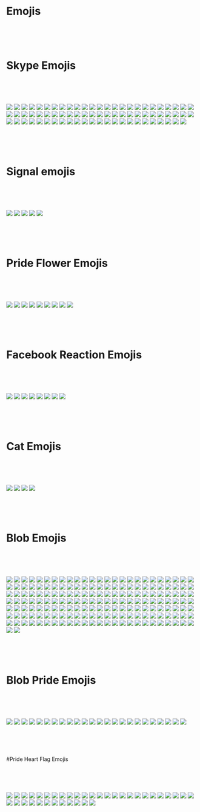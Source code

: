 # Emojis

<br><br><br>

# Skype Emojis

<br><br><br>

![](https://github.com/kmddd59/emojis/raw/master/Skype%20Emojis/AddresBookGoogle.png)
![](https://github.com/kmddd59/emojis/raw/master/Skype%20Emojis/AddresBookYahoo.png)
![](https://github.com/kmddd59/emojis/raw/master/Skype%20Emojis/angel.png)
![](https://github.com/kmddd59/emojis/raw/master/Skype%20Emojis/angry.png)
![](https://github.com/kmddd59/emojis/raw/master/Skype%20Emojis/bandit.png)
![](https://github.com/kmddd59/emojis/raw/master/Skype%20Emojis/beer.png)
![](https://github.com/kmddd59/emojis/raw/master/Skype%20Emojis/blush.png)
![](https://github.com/kmddd59/emojis/raw/master/Skype%20Emojis/bow.png)
![](https://github.com/kmddd59/emojis/raw/master/Skype%20Emojis/cake.png)
![](https://github.com/kmddd59/emojis/raw/master/Skype%20Emojis/cash.png)
![](https://github.com/kmddd59/emojis/raw/master/Skype%20Emojis/clap.png)
![](https://github.com/kmddd59/emojis/raw/master/Skype%20Emojis/coffee.png)
![](https://github.com/kmddd59/emojis/raw/master/Skype%20Emojis/cool.png)
![](https://github.com/kmddd59/emojis/raw/master/Skype%20Emojis/Crying.png)
![](https://github.com/kmddd59/emojis/raw/master/Skype%20Emojis/CurrentLocation.png)
![](https://github.com/kmddd59/emojis/raw/master/Skype%20Emojis/dance.png)
![](https://github.com/kmddd59/emojis/raw/master/Skype%20Emojis/devil.png)
![](https://github.com/kmddd59/emojis/raw/master/Skype%20Emojis/doh.png)
![](https://github.com/kmddd59/emojis/raw/master/Skype%20Emojis/drink.png)
![](https://github.com/kmddd59/emojis/raw/master/Skype%20Emojis/dull.png)
![](https://github.com/kmddd59/emojis/raw/master/Skype%20Emojis/eg.png)
![](https://github.com/kmddd59/emojis/raw/master/Skype%20Emojis/emo.png)
![](https://github.com/kmddd59/emojis/raw/master/Skype%20Emojis/envy.png)
![](https://github.com/kmddd59/emojis/raw/master/Skype%20Emojis/FacebookLogo.png)
![](https://github.com/kmddd59/emojis/raw/master/Skype%20Emojis/facepalm.png)
![](https://github.com/kmddd59/emojis/raw/master/Skype%20Emojis/fingerscrossed.png)
![](https://github.com/kmddd59/emojis/raw/master/Skype%20Emojis/flower.png)
![](https://github.com/kmddd59/emojis/raw/master/Skype%20Emojis/giggle.png)
![](https://github.com/kmddd59/emojis/raw/master/Skype%20Emojis/handshake.png)
![](https://github.com/kmddd59/emojis/raw/master/Skype%20Emojis/happy.png)
![](https://github.com/kmddd59/emojis/raw/master/Skype%20Emojis/heart.png)
![](https://github.com/kmddd59/emojis/raw/master/Skype%20Emojis/heidy.png)
![](https://github.com/kmddd59/emojis/raw/master/Skype%20Emojis/hi.png)
![](https://github.com/kmddd59/emojis/raw/master/Skype%20Emojis/highfive.png)
![](https://github.com/kmddd59/emojis/raw/master/Skype%20Emojis/hug.png)
![](https://github.com/kmddd59/emojis/raw/master/Skype%20Emojis/inlove.png)
![](https://github.com/kmddd59/emojis/raw/master/Skype%20Emojis/kiss.png)
![](https://github.com/kmddd59/emojis/raw/master/Skype%20Emojis/laugh.png)
![](https://github.com/kmddd59/emojis/raw/master/Skype%20Emojis/lipssealed.png)
![](https://github.com/kmddd59/emojis/raw/master/Skype%20Emojis/makeup.png)
![](https://github.com/kmddd59/emojis/raw/master/Skype%20Emojis/mmm.png)
![](https://github.com/kmddd59/emojis/raw/master/Skype%20Emojis/muscle.png)
![](https://github.com/kmddd59/emojis/raw/master/Skype%20Emojis/nerdy.png)
![](https://github.com/kmddd59/emojis/raw/master/Skype%20Emojis/ninja.png)
![](https://github.com/kmddd59/emojis/raw/master/Skype%20Emojis/no.png)
![](https://github.com/kmddd59/emojis/raw/master/Skype%20Emojis/nod.png)
![](https://github.com/kmddd59/emojis/raw/master/Skype%20Emojis/party.png)
![](https://github.com/kmddd59/emojis/raw/master/Skype%20Emojis/pizza.png)
![](https://github.com/kmddd59/emojis/raw/master/Skype%20Emojis/puke.png)
![](https://github.com/kmddd59/emojis/raw/master/Skype%20Emojis/rofl.png)
![](https://github.com/kmddd59/emojis/raw/master/Skype%20Emojis/sad.png)
![](https://github.com/kmddd59/emojis/raw/master/Skype%20Emojis/shake.png)
![](https://github.com/kmddd59/emojis/raw/master/Skype%20Emojis/sleepy.png)
![](https://github.com/kmddd59/emojis/raw/master/Skype%20Emojis/smile.png)
![](https://github.com/kmddd59/emojis/raw/master/Skype%20Emojis/smirk.png)
![](https://github.com/kmddd59/emojis/raw/master/Skype%20Emojis/speechless.png)
![](https://github.com/kmddd59/emojis/raw/master/Skype%20Emojis/star.png)
![](https://github.com/kmddd59/emojis/raw/master/Skype%20Emojis/sun.png)
![](https://github.com/kmddd59/emojis/raw/master/Skype%20Emojis/surprised.png)
![](https://github.com/kmddd59/emojis/raw/master/Skype%20Emojis/sweat.png)
![](https://github.com/kmddd59/emojis/raw/master/Skype%20Emojis/think.png)
![](https://github.com/kmddd59/emojis/raw/master/Skype%20Emojis/tmi.png)
![](https://github.com/kmddd59/emojis/raw/master/Skype%20Emojis/tongueout.png)
![](https://github.com/kmddd59/emojis/raw/master/Skype%20Emojis/ToolbarFeedbackButtonTemplate.png)
![](https://github.com/kmddd59/emojis/raw/master/Skype%20Emojis/tumbleweed.png)
![](https://github.com/kmddd59/emojis/raw/master/Skype%20Emojis/wait.png)
![](https://github.com/kmddd59/emojis/raw/master/Skype%20Emojis/waiting.png)
![](https://github.com/kmddd59/emojis/raw/master/Skype%20Emojis/wasntme.png)
![](https://github.com/kmddd59/emojis/raw/master/Skype%20Emojis/whew.png)
![](https://github.com/kmddd59/emojis/raw/master/Skype%20Emojis/wink.png)
![](https://github.com/kmddd59/emojis/raw/master/Skype%20Emojis/wonder.png)
![](https://github.com/kmddd59/emojis/raw/master/Skype%20Emojis/worry.png)
![](https://github.com/kmddd59/emojis/raw/master/Skype%20Emojis/yawn.png)
![](https://github.com/kmddd59/emojis/raw/master/Skype%20Emojis/yes.png)

<br><br><br>

# Signal emojis

<br><br><br>

![](https://github.com/kmddd59/emojis/raw/master/Signal%20Emojis/Signal-1.png) <!-- Signal-1 -->
![](https://github.com/kmddd59/emojis/raw/master/Signal%20Emojis/Signal-2.png) <!-- Signal-2 -->
![](https://github.com/kmddd59/emojis/raw/master/Signal%20Emojis/Signal-3.png) <!-- Signal-3 -->
![](https://github.com/kmddd59/emojis/raw/master/Signal%20Emojis/Signal-4.png) <!-- Signal-4 -->
![](https://github.com/kmddd59/emojis/raw/master/Signal%20Emojis/Signal-5.png) <!-- Signal-5 -->

<br><br><br>

# Pride Flower Emojis

<br><br><br>

![](https://github.com/kmddd59/emojis/raw/master/Pride%20Flower%20Emojis/ace_flower.png)
![](https://github.com/kmddd59/emojis/raw/master/Pride%20Flower%20Emojis/aro_flower.png)
![](https://github.com/kmddd59/emojis/raw/master/Pride%20Flower%20Emojis/bi_flower.png)
![](https://github.com/kmddd59/emojis/raw/master/Pride%20Flower%20Emojis/gq_flower.png)
![](https://github.com/kmddd59/emojis/raw/master/Pride%20Flower%20Emojis/intersex_flower.png)
![](https://github.com/kmddd59/emojis/raw/master/Pride%20Flower%20Emojis/nb_flower.png)
![](https://github.com/kmddd59/emojis/raw/master/Pride%20Flower%20Emojis/pan_flower.png)
![](https://github.com/kmddd59/emojis/raw/master/Pride%20Flower%20Emojis/rainbow_flower.png)
![](https://github.com/kmddd59/emojis/raw/master/Pride%20Flower%20Emojis/trans_flower.png)

<br><br><br>

# Facebook Reaction Emojis

<br><br><br>

![](https://github.com/kmddd59/emojis/raw/master/Facebook%20reaction%20emojis/fbPride.png)
![](https://github.com/kmddd59/emojis/raw/master/Facebook%20reaction%20emojis/fbangry.png)
![](https://github.com/kmddd59/emojis/raw/master/Facebook%20reaction%20emojis/fbheart.png)
![](https://github.com/kmddd59/emojis/raw/master/Facebook%20reaction%20emojis/fblaugh.png)
![](https://github.com/kmddd59/emojis/raw/master/Facebook%20reaction%20emojis/fblike.png)
![](https://github.com/kmddd59/emojis/raw/master/Facebook%20reaction%20emojis/fbsad.png)
![](https://github.com/kmddd59/emojis/raw/master/Facebook%20reaction%20emojis/fbthankfull.png)
![](https://github.com/kmddd59/emojis/raw/master/Facebook%20reaction%20emojis/fbwow.png)

<br><br><br>

# Cat Emojis

<br><br><br>

![](https://github.com/kmddd59/emojis/raw/master/Cat%20Emojis/CatBlep.png)
![](https://github.com/kmddd59/emojis/raw/master/Cat%20Emojis/GrumpyCat.png)
![](https://github.com/kmddd59/emojis/raw/master/Cat%20Emojis/Meowow.png)
![](https://github.com/kmddd59/emojis/raw/master/Cat%20Emojis/WohCat.png)

<br><br><br>

# Blob Emojis

<br><br><br>

![](https://cdn.discordapp.com/emojis/317006481021206529.png) <!-- b1nzyblob -->
![](https://cdn.discordapp.com/emojis/317006481675255809.png) <!-- blobangry -->
![](https://cdn.discordapp.com/emojis/317006481851678721.png) <!-- blobastonished -->
![](https://cdn.discordapp.com/emojis/317006482170183693.png) <!-- blobblush -->
![](https://cdn.discordapp.com/emojis/317006482258264064.png) <!-- blobbandage -->
![](https://cdn.discordapp.com/emojis/317006482644271105.png) <!-- blobdevil -->
![](https://cdn.discordapp.com/emojis/317006483038666752.png) <!-- blobeyes -->
![](https://cdn.discordapp.com/emojis/317006485567700992.png) <!-- blobpray -->
![](https://cdn.discordapp.com/emojis/317006490328367104.png) <!-- googleredheart -->
![](https://cdn.discordapp.com/emojis/317006494040326145.png) <!-- blobfrown -->
![](https://cdn.discordapp.com/emojis/317006494094721025.png) <!-- blobflushed -->
![](https://cdn.discordapp.com/emojis/317006494677860352.png) <!-- blobkiss -->
![](https://cdn.discordapp.com/emojis/317006495252480000.png) <!-- blobsmile -->
![](https://cdn.discordapp.com/emojis/317006495315132417.png) <!-- blobteefs -->
![](https://cdn.discordapp.com/emojis/317006495466389504.png) <!-- blobsmilesweat2 -->
![](https://cdn.discordapp.com/emojis/317006495990415360.png) <!-- blobunamused -->
![](https://cdn.discordapp.com/emojis/317006496045203466.png) <!-- blobwavereverse -->
![](https://cdn.discordapp.com/emojis/317006496150061057.png) <!-- googlepenguin -->
![](https://cdn.discordapp.com/emojis/317006496150061067.png) <!-- blobweary -->
![](https://cdn.discordapp.com/emojis/317006496997310465.png) <!-- blobhighfive -->
![](https://cdn.discordapp.com/emojis/317006497165082625.png) <!-- blobkissblush -->
![](https://cdn.discordapp.com/emojis/317006497328529424.png) <!-- blobpolice -->
![](https://cdn.discordapp.com/emojis/317006497437581312.png) <!-- bloboutage -->
![](https://cdn.discordapp.com/emojis/317006497735245824.png) <!-- blobsmileopenmouth2 -->
![](https://cdn.discordapp.com/emojis/317006497739440148.png) <!-- blobpin -->
![](https://cdn.discordapp.com/emojis/317006497978777621.png) <!-- blobthinkingsmirk -->
![](https://cdn.discordapp.com/emojis/317006497995423748.png) <!-- googlecat -->
![](https://cdn.discordapp.com/emojis/317006498012069889.png) <!-- blobupset -->
![](https://cdn.discordapp.com/emojis/317006498200813578.png) <!-- blobugh -->
![](https://cdn.discordapp.com/emojis/317006498318385155.png) <!-- googlewhale -->
![](https://cdn.discordapp.com/emojis/317006498326773780.png) <!-- googlecatface -->
![](https://cdn.discordapp.com/emojis/317006498565980170.png) <!-- googleturtle -->
![](https://cdn.discordapp.com/emojis/317006498922496001.png) <!-- blobjoy -->
![](https://cdn.discordapp.com/emojis/317006498981085185.png) <!-- blobsunglasses -->
![](https://cdn.discordapp.com/emojis/317006499279011840.png) <!-- blobowo -->
![](https://cdn.discordapp.com/emojis/317006499291332608.png) <!-- blobok -->
![](https://cdn.discordapp.com/emojis/317006499291463697.png) <!-- jakeblob -->
![](https://cdn.discordapp.com/emojis/317006499463561216.png) <!-- blobsweats -->
![](https://cdn.discordapp.com/emojis/317006499471687691.png) <!-- googlesnake -->
![](https://cdn.discordapp.com/emojis/317006499471949825.png) <!-- googledog -->
![](https://cdn.discordapp.com/emojis/317006499484401665.png) <!-- blobsob -->
![](https://cdn.discordapp.com/emojis/317006500058890241.png) <!-- googlebee -->
![](https://cdn.discordapp.com/emojis/317006500163878912.png) <!-- blobpatrol -->
![](https://cdn.discordapp.com/emojis/317006500361142274.png) <!-- blobhug -->
![](https://cdn.discordapp.com/emojis/317006500377657344.png) <!-- thinkingwithblobs -->
![](https://cdn.discordapp.com/emojis/317006501010997249.png) <!-- nikoblob -->
![](https://cdn.discordapp.com/emojis/317006501333958666.png) <!-- nellyblob -->
![](https://cdn.discordapp.com/emojis/317006502072287243.png) <!-- blobthinkingfast -->
![](https://cdn.discordapp.com/emojis/317006503041040385.png) <!-- blobhammer -->
![](https://cdn.discordapp.com/emojis/317006503704002560.png) <!-- blob0w0 -->
![](https://cdn.discordapp.com/emojis/317006638634631178.png) <!-- blobbowing -->
![](https://cdn.discordapp.com/emojis/317006638856798219.png) <!-- blobcheer -->
![](https://cdn.discordapp.com/emojis/317006638886289409.png) <!-- blobamused -->
![](https://cdn.discordapp.com/emojis/317006639762767883.png) <!-- blobawkward -->
![](https://cdn.discordapp.com/emojis/317006639909830657.png) <!-- blobcouncil -->
![](https://cdn.discordapp.com/emojis/317006640513548288.png) <!-- blobdancer -->
![](https://cdn.discordapp.com/emojis/317006640643702795.png) <!-- blobfacepalm -->
![](https://cdn.discordapp.com/emojis/317006640664543232.png) <!-- blobdrool -->
![](https://cdn.discordapp.com/emojis/317006640731914241.png) <!-- blobfistbumpR -->
![](https://cdn.discordapp.com/emojis/317006640853286916.png) <!-- blobfrowning -->
![](https://cdn.discordapp.com/emojis/317006642367561731.png) <!-- blobrollingeyes -->
![](https://cdn.discordapp.com/emojis/317006644859109376.png) <!-- blobzippermouth -->
![](https://cdn.discordapp.com/emojis/317006645697708033.png) <!-- blobscream -->
![](https://cdn.discordapp.com/emojis/317006646306144269.png) <!-- blobtilt -->
![](https://cdn.discordapp.com/emojis/317006647438606336.png) <!-- googlemuscleR -->
![](https://cdn.discordapp.com/emojis/317006648105369600.png) <!-- blobmoustache -->
![](https://cdn.discordapp.com/emojis/317006648340381696.png) <!-- blobglare -->
![](https://cdn.discordapp.com/emojis/317006649061801994.png) <!-- blobthinkingcool -->
![](https://cdn.discordapp.com/emojis/317006649652936704.png) <!-- blobwave -->
![](https://cdn.discordapp.com/emojis/317006649808388096.png) <!-- googleblueheart -->
![](https://cdn.discordapp.com/emojis/317006650206715906.png) <!-- blobkissheart -->
![](https://cdn.discordapp.com/emojis/317006650319962114.png) <!-- blobnauseated -->
![](https://cdn.discordapp.com/emojis/317006650475151371.png) <!-- blobnervous -->
![](https://cdn.discordapp.com/emojis/317006650768883732.png) <!-- blobneutral -->
![](https://cdn.discordapp.com/emojis/317006650823409665.png) <!-- blobonfire -->
![](https://cdn.discordapp.com/emojis/317006651188183040.png) <!-- blobsmirk -->
![](https://cdn.discordapp.com/emojis/317006651473526785.png) <!-- blobuwu -->
![](https://cdn.discordapp.com/emojis/317006652362457088.png) <!-- pusheenblob -->
![](https://cdn.discordapp.com/emojis/317006652836675595.png) <!-- blobrofl -->
![](https://cdn.discordapp.com/emojis/317006652899590146.png) <!-- blobsleeping -->
![](https://cdn.discordapp.com/emojis/317006653109174274.png) <!-- blobyum -->
![](https://cdn.discordapp.com/emojis/317006653117693952.png) <!-- blobsmileopenmouth -->
![](https://cdn.discordapp.com/emojis/317006653285203978.png) <!-- blobthinking -->
![](https://cdn.discordapp.com/emojis/317006653436461064.png) <!-- blobwaitwhat -->
![](https://cdn.discordapp.com/emojis/317006653444587522.png) <!-- blobtongue -->
![](https://cdn.discordapp.com/emojis/317006653742514176.png) <!-- kirblob -->
![](https://cdn.discordapp.com/emojis/317006653755228160.png) <!-- googlecatheart -->
![](https://cdn.discordapp.com/emojis/317006653977264130.png) <!-- blobhypesquad -->
![](https://cdn.discordapp.com/emojis/317006653989978112.png) <!-- blobthumbsup -->
![](https://cdn.discordapp.com/emojis/317006654279516160.png) <!-- blobsneezing -->
![](https://cdn.discordapp.com/emojis/317006654384373760.png) <!-- blobtriumph -->
![](https://cdn.discordapp.com/emojis/317006654400888852.png) <!-- blobthumbsdown -->
![](https://cdn.discordapp.com/emojis/317006654660935682.png) <!-- blobnom -->
![](https://cdn.discordapp.com/emojis/317006654803673109.png) <!-- blobthinkingeyes -->
![](https://cdn.discordapp.com/emojis/317006654816124938.png) <!-- rickblob -->
![](https://cdn.discordapp.com/emojis/317006654866456576.png) <!-- gentleblob -->
![](https://cdn.discordapp.com/emojis/317006655126503434.png) <!-- rainblob -->
![](https://cdn.discordapp.com/emojis/317006655457984512.png) <!-- blobpoliceangry -->
![](https://cdn.discordapp.com/emojis/317006655470698506.png) <!-- bloblul -->
![](https://cdn.discordapp.com/emojis/317006658670690305.png) <!-- blobthinkingdown -->
![](https://cdn.discordapp.com/emojis/317006788430135296.png) <!-- b4nzyblob -->
![](https://cdn.discordapp.com/emojis/317006789130452993.png) <!-- blobangel -->
![](https://cdn.discordapp.com/emojis/317006789310677003.png) <!-- blobangery -->
![](https://cdn.discordapp.com/emojis/317006789713330176.png) <!-- blobaww -->
![](https://cdn.discordapp.com/emojis/317006790032359431.png) <!-- blobdead -->
![](https://cdn.discordapp.com/emojis/317006790212452353.png) <!-- blobconfused -->
![](https://cdn.discordapp.com/emojis/317006790560841728.png) <!-- blobdetective -->
![](https://cdn.discordapp.com/emojis/317006790795591680.png) <!-- blobcheeky -->
![](https://cdn.discordapp.com/emojis/317006790799785985.png) <!-- blobexpressionless -->
![](https://cdn.discordapp.com/emojis/317006791420674048.png) <!-- blobfrowningbig -->
![](https://cdn.discordapp.com/emojis/317006791923859457.png) <!-- blobnogood -->
![](https://cdn.discordapp.com/emojis/317006793358442497.png) <!-- blobsurprised -->
![](https://cdn.discordapp.com/emojis/317006793819815937.png) <!-- googlemuscleL -->
![](https://cdn.discordapp.com/emojis/317006796776800256.png) <!-- googlegun -->
![](https://cdn.discordapp.com/emojis/317006797225459712.png) <!-- blobfearful -->
![](https://cdn.discordapp.com/emojis/317006797774913546.png) <!-- blobnomouth -->
![](https://cdn.discordapp.com/emojis/317006798790066176.png) <!-- blobsmilesweat -->
![](https://cdn.discordapp.com/emojis/317006800417456129.png) <!-- blobopenmouth -->
![](https://cdn.discordapp.com/emojis/317006800446685185.png) <!-- photoblob -->
![](https://cdn.discordapp.com/emojis/317006800626909205.png) <!-- blobowoevil -->
![](https://cdn.discordapp.com/emojis/317006800773709835.png) <!-- blobpensive -->
![](https://cdn.discordapp.com/emojis/317006800782229515.png) <!-- blobsad -->
![](https://cdn.discordapp.com/emojis/317006801310711818.png) <!-- blobsmiley -->
![](https://cdn.discordapp.com/emojis/317006801705107456.png) <!-- blobunsure -->
![](https://cdn.discordapp.com/emojis/317006801851777026.png) <!-- blobwoah -->
![](https://cdn.discordapp.com/emojis/317006801964892174.png) <!-- googlerabbit -->
![](https://cdn.discordapp.com/emojis/317006802204229633.png) <!-- blobgrin -->
![](https://cdn.discordapp.com/emojis/317006802434785280.png) <!-- blobgo -->
![](https://cdn.discordapp.com/emojis/317006802757746688.png) <!-- blobninja -->
![](https://cdn.discordapp.com/emojis/317006802757877760.png) <!-- blobidea -->
![](https://cdn.discordapp.com/emojis/317006803105873921.png) <!-- blobtonguewink -->
![](https://cdn.discordapp.com/emojis/317006803110068225.png) <!-- blobsmilehappyeyes -->
![](https://cdn.discordapp.com/emojis/317006803156074496.png) <!-- blobsmilehappy -->
![](https://cdn.discordapp.com/emojis/317006803286228995.png) <!-- blobxd -->
![](https://cdn.discordapp.com/emojis/317006803340886016.png) <!-- blobspy -->
![](https://cdn.discordapp.com/emojis/317006803344949250.png) <!-- blobwhistle -->
![](https://cdn.discordapp.com/emojis/317006803387023380.png) <!-- blobtired -->
![](https://cdn.discordapp.com/emojis/317006803923632130.png) <!-- blobokhand -->
![](https://cdn.discordapp.com/emojis/317006803974225931.png) <!-- blobross -->
![](https://cdn.discordapp.com/emojis/317006804003586049.png) <!-- blobsalute -->
![](https://cdn.discordapp.com/emojis/317006804007518208.png) <!-- blobhearteyes -->
![](https://cdn.discordapp.com/emojis/317006804787789825.png) <!-- googlecake -->
![](https://cdn.discordapp.com/emojis/317006804808630293.png) <!-- blobthonkang -->
![](https://cdn.discordapp.com/emojis/317006804859224065.png) <!-- googlesheep -->
![](https://cdn.discordapp.com/emojis/317006805215739905.png) <!-- blobnomcookie -->
![](https://cdn.discordapp.com/emojis/317006805391900674.png) <!-- googleghost -->
![](https://cdn.discordapp.com/emojis/317006805551022081.png) <!-- wolfiriblob -->
![](https://cdn.discordapp.com/emojis/317006805819719690.png) <!-- blobparty -->
![](https://cdn.discordapp.com/emojis/317006806310191115.png) <!-- blobhyperthinkfast -->
![](https://cdn.discordapp.com/emojis/317006808495423488.png) <!-- bolb -->
![](https://cdn.discordapp.com/emojis/317006950447710208.png) <!-- blobconfounded -->
![](https://cdn.discordapp.com/emojis/317006950833324034.png) <!-- blobcool -->
![](https://cdn.discordapp.com/emojis/317006951504543744.png) <!-- blobcouple -->
![](https://cdn.discordapp.com/emojis/317006951600881674.png) <!-- blobcowboy -->
![](https://cdn.discordapp.com/emojis/317006951932231680.png) <!-- blobcry -->
![](https://cdn.discordapp.com/emojis/317006952074838016.png) <!-- blobderpy -->
![](https://cdn.discordapp.com/emojis/317006952565571584.png) <!-- blobdizzy -->
![](https://cdn.discordapp.com/emojis/317006952767029252.png) <!-- blobfistbumpL -->
![](https://cdn.discordapp.com/emojis/317006953043722250.png) <!-- blobhero -->
![](https://cdn.discordapp.com/emojis/317006957049282561.png) <!-- googlefire -->
![](https://cdn.discordapp.com/emojis/317006957460324352.png) <!-- blobmelt -->
![](https://cdn.discordapp.com/emojis/317006957737279489.png) <!-- blobshrug -->
![](https://cdn.discordapp.com/emojis/317006958303379456.png) <!-- blobupsidedown -->
![](https://cdn.discordapp.com/emojis/317006958328807424.png) <!-- blobwink -->
![](https://cdn.discordapp.com/emojis/317006958366556181.png) <!-- FeelsBlobMan -->
![](https://cdn.discordapp.com/emojis/317006958945370112.png) <!-- blobsleepless -->
![](https://cdn.discordapp.com/emojis/317006958953627648.png) <!-- blobpeek -->
![](https://cdn.discordapp.com/emojis/317006959423258626.png) <!-- blobstop -->
![](https://cdn.discordapp.com/emojis/317006959456813078.png) <!-- pikablob -->
![](https://cdn.discordapp.com/emojis/317006959473590273.png) <!-- bloboro -->
![](https://cdn.discordapp.com/emojis/317006959582773248.png) <!-- wumpusblob -->
![](https://cdn.discordapp.com/emojis/317006959956066304.png) <!-- blobpats -->
![](https://cdn.discordapp.com/emojis/317006960002334730.png) <!-- doggoblob -->
![](https://cdn.discordapp.com/emojis/317006960161718273.png) <!-- blobthinkingglare -->
![](https://cdn.discordapp.com/emojis/317006960245342219.png) <!-- blobsplosion -->
![](https://cdn.discordapp.com/emojis/317006960455057418.png) <!-- blobhyperthink -->
![](https://cdn.discordapp.com/emojis/317006960644063233.png) <!-- blobsnuggle -->

<br><br><br>

# Blob Pride Emojis

<br><br><br>

![](https://github.com/kmddd59/emojis/raw/master/blob%20Emojis/Blob%20Flag/BlobAchilleanPride.png)
![](https://github.com/kmddd59/emojis/raw/master/blob%20Emojis/Blob%20Flag/BlobAgenderFluxPride.png)
![](https://github.com/kmddd59/emojis/raw/master/blob%20Emojis/Blob%20Flag/BlobAgenderPride.png)
![](https://github.com/kmddd59/emojis/raw/master/blob%20Emojis/Blob%20Flag/BlobAmbonecPride.png)
![](https://github.com/kmddd59/emojis/raw/master/blob%20Emojis/Blob%20Flag/BlobAndrogynePride.png)
![](https://github.com/kmddd59/emojis/raw/master/blob%20Emojis/Blob%20Flag/BlobAquarigenderPride.png)
![](https://github.com/kmddd59/emojis/raw/master/blob%20Emojis/Blob%20Flag/BlobArofluxPride.png)
![](https://github.com/kmddd59/emojis/raw/master/blob%20Emojis/Blob%20Flag/BlobAromanticPride.png)
![](https://github.com/kmddd59/emojis/raw/master/blob%20Emojis/Blob%20Flag/BlobAsexualPride.png)
![](https://github.com/kmddd59/emojis/raw/master/blob%20Emojis/Blob%20Flag/BlobAutigenderPride.png)
![](https://github.com/kmddd59/emojis/raw/master/blob%20Emojis/Blob%20Flag/BlobBigenderPride.png)
![](https://github.com/kmddd59/emojis/raw/master/blob%20Emojis/Blob%20Flag/BlobBisexualPride.png)
![](https://github.com/kmddd59/emojis/raw/master/blob%20Emojis/Blob%20Flag/BlobDemiboyPride.png)
![](https://github.com/kmddd59/emojis/raw/master/blob%20Emojis/Blob%20Flag/BlobDemigirlPride.png)
![](https://github.com/kmddd59/emojis/raw/master/blob%20Emojis/Blob%20Flag/BlobLesbianPride.png)
![](https://github.com/kmddd59/emojis/raw/master/blob%20Emojis/Blob%20Flag/BlobNonbinaryPride.png)
![](https://github.com/kmddd59/emojis/raw/master/blob%20Emojis/Blob%20Flag/BlobPansexualPride.png)
![](https://github.com/kmddd59/emojis/raw/master/blob%20Emojis/Blob%20Flag/BlobRainbowPride.png)
![](https://github.com/kmddd59/emojis/raw/master/blob%20Emojis/Blob%20Flag/BlobRainbowPrideOldFlag.png)
![](https://github.com/kmddd59/emojis/raw/master/blob%20Emojis/Blob%20Flag/BlobTrans.png)
![](https://github.com/kmddd59/emojis/raw/master/blob%20Emojis/Blob%20Flag/BlobThinkingTrans.png)
![](https://github.com/kmddd59/emojis/raw/master/blob%20Emojis/Blob%20Flag/BlobGenderQuestioningPride.png)
![](https://github.com/kmddd59/emojis/raw/master/blob%20Emojis/Blob%20Flag/BlobPolysexualPride.png)
![](https://github.com/kmddd59/emojis/raw/master/blob%20Emojis/Blob%20Flag/BlobDemisexualPride.png)

<br><br><br>

#Pride Heart Flag Emojis

<br><br><br>

![](https://github.com/kmddd59/emojis/raw/master/Pride%20Heart%20Flag%20Emojis/heartflag_achillean.png)
![](https://github.com/kmddd59/emojis/raw/master/Pride%20Heart%20Flag%20Emojis/heartflag_agender.png)
![](https://github.com/kmddd59/emojis/raw/master/Pride%20Heart%20Flag%20Emojis/heartflag_agenderflux.png)
![](https://github.com/kmddd59/emojis/raw/master/Pride%20Heart%20Flag%20Emojis/heartflag_ambonec.png)
![](https://github.com/kmddd59/emojis/raw/master/Pride%20Heart%20Flag%20Emojis/heartflag_androgyne.png)
![](https://github.com/kmddd59/emojis/raw/master/Pride%20Heart%20Flag%20Emojis/heartflag_aquarigender.png)
![](https://github.com/kmddd59/emojis/raw/master/Pride%20Heart%20Flag%20Emojis/heartflag_aroflux.png)
![](https://github.com/kmddd59/emojis/raw/master/Pride%20Heart%20Flag%20Emojis/heartflag_aromantic.png)
![](https://github.com/kmddd59/emojis/raw/master/Pride%20Heart%20Flag%20Emojis/heartflag_asexual.png)
![](https://github.com/kmddd59/emojis/raw/master/Pride%20Heart%20Flag%20Emojis/heartflag_autigender.png)
![](https://github.com/kmddd59/emojis/raw/master/Pride%20Heart%20Flag%20Emojis/heartflag_bigender.png)
![](https://github.com/kmddd59/emojis/raw/master/Pride%20Heart%20Flag%20Emojis/heartflag_bisexual.png)
![](https://github.com/kmddd59/emojis/raw/master/Pride%20Heart%20Flag%20Emojis/heartflag_demiboy.png)
![](https://github.com/kmddd59/emojis/raw/master/Pride%20Heart%20Flag%20Emojis/heartflag_demienby.png)
![](https://github.com/kmddd59/emojis/raw/master/Pride%20Heart%20Flag%20Emojis/heartflag_demigender.png)
![](https://github.com/kmddd59/emojis/raw/master/Pride%20Heart%20Flag%20Emojis/heartflag_demigirl.png)
![](https://github.com/kmddd59/emojis/raw/master/Pride%20Heart%20Flag%20Emojis/heartflag_demiromantic.png)
![](https://github.com/kmddd59/emojis/raw/master/Pride%20Heart%20Flag%20Emojis/heartflag_demisexual.png)
![](https://github.com/kmddd59/emojis/raw/master/Pride%20Heart%20Flag%20Emojis/heartflag_diamoric.png)
![](https://github.com/kmddd59/emojis/raw/master/Pride%20Heart%20Flag%20Emojis/heartflag_gender_questioning.png)
![](https://github.com/kmddd59/emojis/raw/master/Pride%20Heart%20Flag%20Emojis/heartflag_genderfluid.png)
![](https://github.com/kmddd59/emojis/raw/master/Pride%20Heart%20Flag%20Emojis/heartflag_genderflux.png)
![](https://github.com/kmddd59/emojis/raw/master/Pride%20Heart%20Flag%20Emojis/heartflag_genderqueer.png)
![](https://github.com/kmddd59/emojis/raw/master/Pride%20Heart%20Flag%20Emojis/heartflag_intergender.png)
![](https://github.com/kmddd59/emojis/raw/master/Pride%20Heart%20Flag%20Emojis/heartflag_intersex.png)
![](https://github.com/kmddd59/emojis/raw/master/Pride%20Heart%20Flag%20Emojis/heartflag_lesbian.png)
![](https://github.com/kmddd59/emojis/raw/master/Pride%20Heart%20Flag%20Emojis/heartflag_maverique.png)
![](https://github.com/kmddd59/emojis/raw/master/Pride%20Heart%20Flag%20Emojis/heartflag_neurogender.png)
![](https://github.com/kmddd59/emojis/raw/master/Pride%20Heart%20Flag%20Emojis/heartflag_neutrois.png)
![](https://github.com/kmddd59/emojis/raw/master/Pride%20Heart%20Flag%20Emojis/heartflag_nonbinary.png)
![](https://github.com/kmddd59/emojis/raw/master/Pride%20Heart%20Flag%20Emojis/heartflag_pansexual.png)
![](https://github.com/kmddd59/emojis/raw/master/Pride%20Heart%20Flag%20Emojis/heartflag_polyamory.png)
![](https://github.com/kmddd59/emojis/raw/master/Pride%20Heart%20Flag%20Emojis/heartflag_polysexual.png)
![](https://github.com/kmddd59/emojis/raw/master/Pride%20Heart%20Flag%20Emojis/heartflag_rainbow.png)
![](https://github.com/kmddd59/emojis/raw/master/Pride%20Heart%20Flag%20Emojis/heartflag_sapphic.png)
![](https://github.com/kmddd59/emojis/raw/master/Pride%20Heart%20Flag%20Emojis/heartflag_trans.png)
![](https://github.com/kmddd59/emojis/raw/master/Pride%20Heart%20Flag%20Emojis/heartflag_trigender.png)